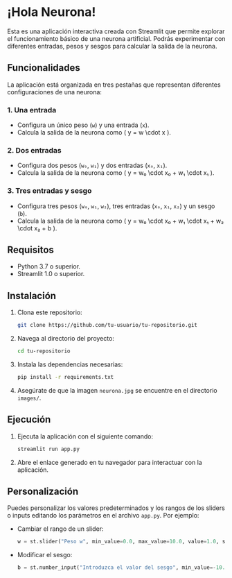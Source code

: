 
# ¡Hola Neurona!

Esta es una aplicación interactiva creada con Streamlit que permite explorar el funcionamiento básico de una neurona artificial. Podrás experimentar con diferentes entradas, pesos y sesgos para calcular la salida de la neurona.

## Funcionalidades

La aplicación está organizada en tres pestañas que representan diferentes configuraciones de una neurona:

### 1. Una entrada
- Configura un único peso (`w`) y una entrada (`x`).
- Calcula la salida de la neurona como \( y = w \cdot x \).

### 2. Dos entradas
- Configura dos pesos (`w₀`, `w₁`) y dos entradas (`x₀`, `x₁`).
- Calcula la salida de la neurona como \( y = w₀ \cdot x₀ + w₁ \cdot x₁ \).

### 3. Tres entradas y sesgo
- Configura tres pesos (`w₀`, `w₁`, `w₂`), tres entradas (`x₀`, `x₁`, `x₂`) y un sesgo (`b`).
- Calcula la salida de la neurona como \( y = w₀ \cdot x₀ + w₁ \cdot x₁ + w₂ \cdot x₂ + b \).

## Requisitos

- Python 3.7 o superior.
- Streamlit 1.0 o superior.

## Instalación

1. Clona este repositorio:
   ```bash
   git clone https://github.com/tu-usuario/tu-repositorio.git
   ```
2. Navega al directorio del proyecto:
   ```bash
   cd tu-repositorio
   ```
3. Instala las dependencias necesarias:
   ```bash
   pip install -r requirements.txt
   ```
4. Asegúrate de que la imagen `neurona.jpg` se encuentre en el directorio `images/`.

## Ejecución

1. Ejecuta la aplicación con el siguiente comando:
   ```bash
   streamlit run app.py
   ```
2. Abre el enlace generado en tu navegador para interactuar con la aplicación.

## Personalización

Puedes personalizar los valores predeterminados y los rangos de los sliders o inputs editando los parámetros en el archivo `app.py`. Por ejemplo:

- Cambiar el rango de un slider:
  ```python
  w = st.slider("Peso w", min_value=0.0, max_value=10.0, value=1.0, step=0.1)
  ```

- Modificar el sesgo:
  ```python
  b = st.number_input("Introduzca el valor del sesgo", min_value=-10.0, max_value=10.0, step=0.1, value=0.0)
  ```

